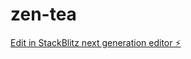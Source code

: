 # zen-tea

[Edit in StackBlitz next generation editor ⚡️](https://stackblitz.com/~/github.com/zacjactech/zen-tea)